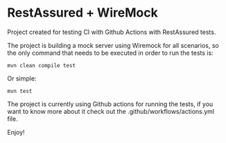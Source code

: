 # RestAssured + WireMock

Project created for testing CI with Github Actions with RestAssured tests.

The project is building a mock server using Wiremock for all scenarios, so the only command that needs to be executed in order to run the tests is:
```aidl
mvn clean compile test
```

Or simple:
```aidl
mvn test
```

The project is currently using Github actions for running the tests, if you want to know more about it check out the .github/workflows/actions.yml file.

Enjoy!